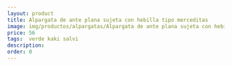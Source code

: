 ```yaml
---
layout: product
title: Alpargata de ante plana sujeta con hebilla tipo merceditas 
image: img/productos/alpargatas/Alpargata de ante plana sujeta con hebilla tipo merceditas =56= verde kaki salvi.webp
price: 56
tags:  verde kaki salvi
description: 
order: 0
---
```

